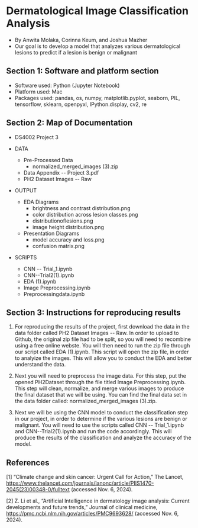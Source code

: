 # Dermatological Image Classification Analysis
- By Anwita Molaka, Corinna Keum, and Joshua Mazher
- Our goal is to develop a model that analyzes various dermatological lesions to predict if a lesion is benign or malignant

## Section 1: Software and platform section
- Software used: Python (Jupyter Notebook)
- Platform used: Mac
- Packages used: pandas, os, numpy, matplotlib.pyplot, seaborn, PIL, tensorflow, sklearn, openpyxl, IPython.display, cv2, re

## Section 2: Map of Documentation

* DS4002 Project 3
 * DATA
   * Pre-Processed Data
     * normalized_merged_images (3).zip
   * Data Appendix -- Project 3.pdf
   * PH2 Dataset Images -- Raw 

 * OUTPUT
   * EDA Diagrams
     * brightness and contrast distribution.png
     * color distribution across lesion classes.png
     * distributionoflesions.png
     * image height distribution.png
   * Presentation Diagrams
     * model accuracy and loss.png
     * confusion matrix.png

* SCRIPTS
  * CNN -- Trial_1.ipynb
  * CNN--Trial2(1).ipynb
  * EDA (1).ipynb
  * Image Preprocessing.ipynb
  * Preprocessingdata.ipynb

## Section 3: Instructions for reproducing results
1. For reproducing the results of the project, first download the data in the data folder called PH2 Dataset Images -- Raw. In order to upload to Github, the original zip file had to be split, so you will need to recombine using a free online webste. You will then need to run the zip file through our script called EDA (1).ipynb. This script will open the zip file, in order to analyize the images. This will allow you to conduct the EDA and better understand the data. 

2. Next you will need to preprocess the image data. For this step, put the opened PH2Dataset through the file titled Image Preprocessing.ipynb. This step will clean, normalize, and merge various images to produce the final dataset that we will be using. You can find the final data set in the data folder called: normalized_merged_images (3).zip. 

3. Next we will be using the CNN model to conduct the classification step in our project, in order to determine if the various lesions are benign or malignant. You will need to use the scripts called CNN -- Trial_1.ipynb and CNN--Trial2(1).ipynb and run the code accordingly. This will produce the results of the classification and analyze the accuracy of the model.  


## References
[1] “Climate change and skin cancer: Urgent Call for Action,” The Lancet, https://www.thelancet.com/journals/lanonc/article/PIIS1470-2045(23)00348-0/fulltext (accessed Nov. 6, 2024). 

[2] Z. Li et al., “Artificial Intelligence in dermatology image analysis: Current developments and future trends,” Journal of clinical medicine, https://pmc.ncbi.nlm.nih.gov/articles/PMC9693628/ (accessed Nov. 6, 2024). 


